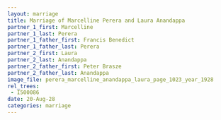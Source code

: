 ```yaml
---
layout: marriage
title: Marriage of Marcelline Perera and Laura Anandappa
partner_1_first: Marcelline
partner_1_last: Perera
partner_1_father_first: Francis Benedict
partner_1_father_last: Perera
partner_2_first: Laura
partner_2_last: Anandappa
partner_2_father_first: Peter Brasze
partner_2_father_last: Anandappa
image_file: perera_marcelline_anandappa_laura_page_1023_year_1928
rel_trees:
 - I500086
date: 20-Aug-28
categories: marriage
---
```


